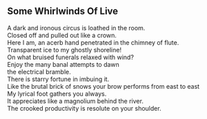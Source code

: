 Some Whirlwinds Of Live
-----------------------
A dark and ironous circus is loathed in the room.  
Closed off and pulled out like a crown.  
Here I am, an acerb hand penetrated in the chimney of flute.  
Transparent ice to my ghostly shoreline!  
On what bruised funerals relaxed with wind?  
Enjoy the many banal attempts to dawn  
the electrical bramble.  
There is starry fortune in imbuing it.  
Like the brutal brick of snows your brow performs from east to east  
My lyrical foot gathers you always.  
It appreciates like a magnolium behind the river.  
The crooked productivity is resolute on your shoulder.  
